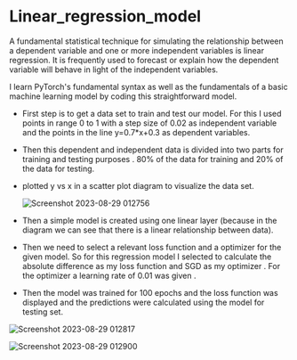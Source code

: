 # Linear_regression_model
A fundamental statistical technique for simulating the relationship between a dependent variable and one or more independent variables is linear regression. It is frequently used to forecast or explain how the dependent variable will behave in light of the independent variables.

I learn PyTorch's fundamental syntax as well as the fundamentals of a basic machine learning model by coding this straightforward model.

* First step is to get a data set to train and test our model. For this I used points in range 0 to 1 with a step size of 0.02 as independent variable and the  points in the line  y=0.7*x+0.3 as dependent variables.	
* Then this dependent and independent  data is divided into two parts for training and testing purposes . 80% of the data for training and 20% of the data for testing.
* plotted  y vs x in a scatter plot diagram to visualize the data set.
  
  ![Screenshot 2023-08-29 012756](https://github.com/leonfdo/Linear_regression_model/assets/78163260/aad358f7-43ef-4aff-911c-97284750c81c)

* Then a simple model is created using one linear layer (because in the diagram we can see that there is a linear relationship between data).
* Then we need to select a relevant loss function and a optimizer for the given model. So for this regression model I selected to calculate the absolute difference as my loss function and SGD as my optimizer . For the optimizer a learning rate of 0.01 was given .
* Then the model was trained for 100 epochs and the loss function was displayed  and the predictions were calculated using the model for testing set.
  
![Screenshot 2023-08-29 012817](https://github.com/leonfdo/Linear_regression_model/assets/78163260/9de3dc63-9a6f-421c-94d9-677471c4cfe4)

![Screenshot 2023-08-29 012900](https://github.com/leonfdo/Linear_regression_model/assets/78163260/9144d454-c306-4e29-b1c0-5f70ca43cb51)
